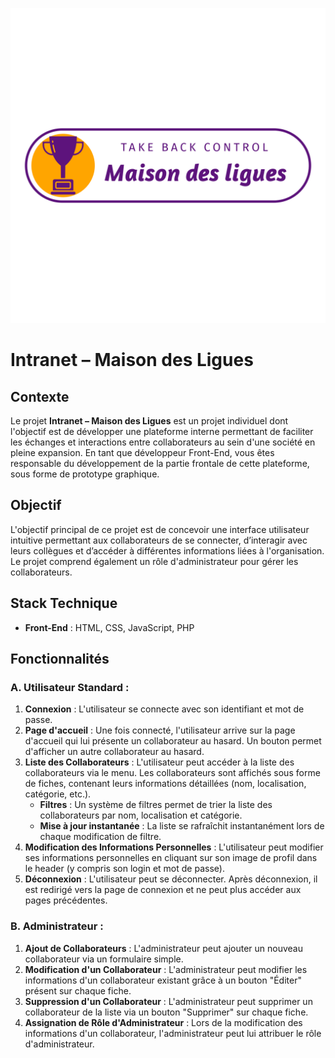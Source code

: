 ![image](./asset/Maison_des_ligues_transparent-.png)
# Intranet – Maison des Ligues

## Contexte

Le projet **Intranet – Maison des Ligues** est un projet individuel dont l'objectif est de développer une plateforme interne permettant de faciliter les échanges et interactions entre collaborateurs au sein d'une société en pleine expansion. En tant que développeur Front-End, vous êtes responsable du développement de la partie frontale de cette plateforme, sous forme de prototype graphique.

## Objectif

L'objectif principal de ce projet est de concevoir une interface utilisateur intuitive permettant aux collaborateurs de se connecter, d’interagir avec leurs collègues et d’accéder à différentes informations liées à l'organisation. Le projet comprend également un rôle d'administrateur pour gérer les collaborateurs.

## Stack Technique

- **Front-End** : HTML, CSS, JavaScript, PHP

## Fonctionnalités

### A. Utilisateur Standard :

1. **Connexion** : L'utilisateur se connecte avec son identifiant et mot de passe.
2. **Page d'accueil** : Une fois connecté, l'utilisateur arrive sur la page d'accueil qui lui présente un collaborateur au hasard. Un bouton permet d'afficher un autre collaborateur au hasard.
3. **Liste des Collaborateurs** : L'utilisateur peut accéder à la liste des collaborateurs via le menu. Les collaborateurs sont affichés sous forme de fiches, contenant leurs informations détaillées (nom, localisation, catégorie, etc.).
   - **Filtres** : Un système de filtres permet de trier la liste des collaborateurs par nom, localisation et catégorie.
   - **Mise à jour instantanée** : La liste se rafraîchit instantanément lors de chaque modification de filtre.
4. **Modification des Informations Personnelles** : L'utilisateur peut modifier ses informations personnelles en cliquant sur son image de profil dans le header (y compris son login et mot de passe).
5. **Déconnexion** : L'utilisateur peut se déconnecter. Après déconnexion, il est redirigé vers la page de connexion et ne peut plus accéder aux pages précédentes.

### B. Administrateur :

1. **Ajout de Collaborateurs** : L'administrateur peut ajouter un nouveau collaborateur via un formulaire simple.
2. **Modification d'un Collaborateur** : L'administrateur peut modifier les informations d'un collaborateur existant grâce à un bouton "Éditer" présent sur chaque fiche.
3. **Suppression d'un Collaborateur** : L'administrateur peut supprimer un collaborateur de la liste via un bouton "Supprimer" sur chaque fiche.
4. **Assignation de Rôle d'Administrateur** : Lors de la modification des informations d'un collaborateur, l'administrateur peut lui attribuer le rôle d'administrateur.
